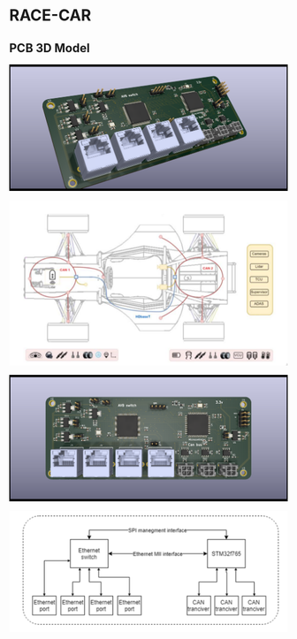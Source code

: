 # RACE-CAR

## PCB 3D Model

![PCB 3D model](AVB_Ethernet_switch_with_CAN_bus/images/side.png "PCB 3D model")

![PCB 3D model](AVB_Ethernet_switch_with_CAN_bus/images/concept.png "PCB 3D model")

![PCB 3D model](AVB_Ethernet_switch_with_CAN_bus/images/top.png "PCB 3D model")

![PCB 3D model](AVB_Ethernet_switch_with_CAN_bus/images/block_diagram.png "PCB 3D model")
